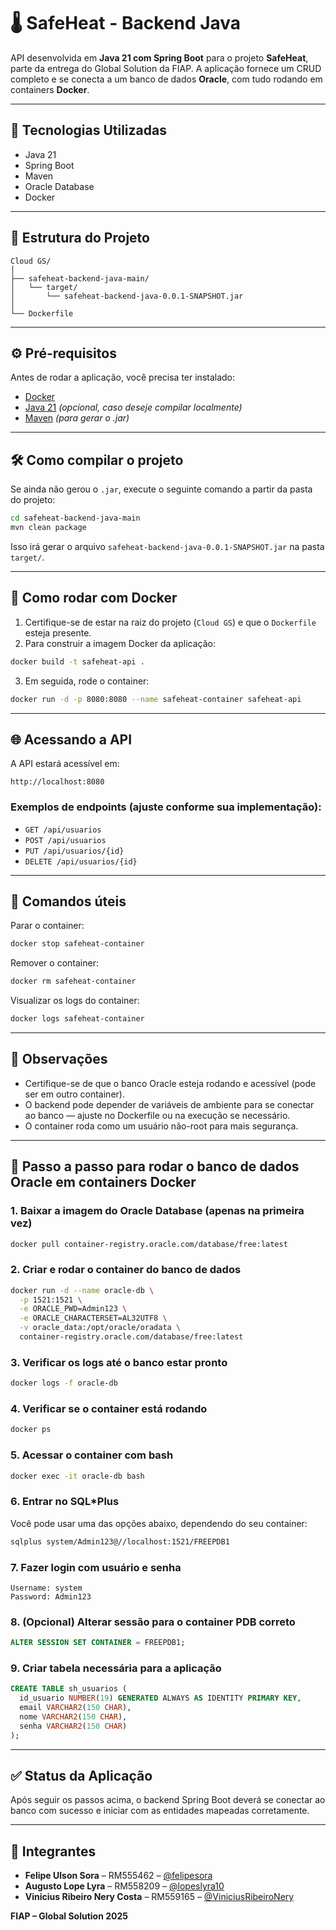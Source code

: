 # 🌡️ SafeHeat - Backend Java

API desenvolvida em **Java 21 com Spring Boot** para o projeto **SafeHeat**, parte da entrega do Global Solution da FIAP. A aplicação fornece um CRUD completo e se conecta a um banco de dados **Oracle**, com tudo rodando em containers **Docker**.

---

## 🚀 Tecnologias Utilizadas

- Java 21  
- Spring Boot  
- Maven  
- Oracle Database  
- Docker  

---

## 📁 Estrutura do Projeto

```
Cloud GS/
│
├── safeheat-backend-java-main/
│   └── target/
│       └── safeheat-backend-java-0.0.1-SNAPSHOT.jar
│
└── Dockerfile
```

---

## ⚙️ Pré-requisitos

Antes de rodar a aplicação, você precisa ter instalado:

- [Docker](https://www.docker.com/)
- [Java 21](https://jdk.java.net/21/) *(opcional, caso deseje compilar localmente)*
- [Maven](https://maven.apache.org/) *(para gerar o .jar)*

---

## 🛠️ Como compilar o projeto

Se ainda não gerou o `.jar`, execute o seguinte comando a partir da pasta do projeto:

```bash
cd safeheat-backend-java-main
mvn clean package
```

Isso irá gerar o arquivo `safeheat-backend-java-0.0.1-SNAPSHOT.jar` na pasta `target/`.

---

## 🐳 Como rodar com Docker

1. Certifique-se de estar na raiz do projeto (`Cloud GS`) e que o `Dockerfile` esteja presente.
2. Para construir a imagem Docker da aplicação:

```bash
docker build -t safeheat-api .
```

3. Em seguida, rode o container:

```bash
docker run -d -p 8080:8080 --name safeheat-container safeheat-api
```

---

## 🌐 Acessando a API

A API estará acessível em:

```
http://localhost:8080
```

### Exemplos de endpoints (ajuste conforme sua implementação):

- `GET /api/usuarios`
- `POST /api/usuarios`
- `PUT /api/usuarios/{id}`
- `DELETE /api/usuarios/{id}`

---

## 🧼 Comandos úteis

Parar o container:

```bash
docker stop safeheat-container
```

Remover o container:

```bash
docker rm safeheat-container
```

Visualizar os logs do container:

```bash
docker logs safeheat-container
```

---

## 📌 Observações

- Certifique-se de que o banco Oracle esteja rodando e acessível (pode ser em outro container).
- O backend pode depender de variáveis de ambiente para se conectar ao banco — ajuste no Dockerfile ou na execução se necessário.
- O container roda como um usuário não-root para mais segurança.

---

## 🧱 Passo a passo para rodar o banco de dados Oracle em containers Docker

### 1. Baixar a imagem do Oracle Database (apenas na primeira vez)

```bash
docker pull container-registry.oracle.com/database/free:latest
```

### 2. Criar e rodar o container do banco de dados

```bash
docker run -d --name oracle-db \
  -p 1521:1521 \
  -e ORACLE_PWD=Admin123 \
  -e ORACLE_CHARACTERSET=AL32UTF8 \
  -v oracle_data:/opt/oracle/oradata \
  container-registry.oracle.com/database/free:latest
```

### 3. Verificar os logs até o banco estar pronto

```bash
docker logs -f oracle-db
```

### 4. Verificar se o container está rodando

```bash
docker ps
```

### 5. Acessar o container com bash

```bash
docker exec -it oracle-db bash
```

### 6. Entrar no SQL*Plus

Você pode usar uma das opções abaixo, dependendo do seu container:

```bash
sqlplus system/Admin123@//localhost:1521/FREEPDB1
```

### 7. Fazer login com usuário e senha

```
Username: system
Password: Admin123
```

### 8. (Opcional) Alterar sessão para o container PDB correto

```sql
ALTER SESSION SET CONTAINER = FREEPDB1;
```

### 9. Criar tabela necessária para a aplicação

```sql
CREATE TABLE sh_usuarios (
  id_usuario NUMBER(19) GENERATED ALWAYS AS IDENTITY PRIMARY KEY,
  email VARCHAR2(150 CHAR),
  nome VARCHAR2(150 CHAR),
  senha VARCHAR2(150 CHAR)
);
```

---

## ✅ Status da Aplicação

Após seguir os passos acima, o backend Spring Boot deverá se conectar ao banco com sucesso e iniciar com as entidades mapeadas corretamente.

---

## 👥 Integrantes

- **Felipe Ulson Sora** – RM555462 – [@felipesora](https://github.com/felipesora)  
- **Augusto Lope Lyra** – RM558209 – [@lopeslyra10](https://github.com/lopeslyra10)  
- **Vinicius Ribeiro Nery Costa** – RM559165 – [@ViniciusRibeiroNery](https://github.com/ViniciusRibeiroNery)

**FIAP – Global Solution 2025**
